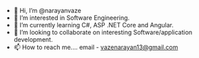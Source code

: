 - 👋 Hi, I’m @narayanvaze
- 👀 I’m interested in Software Engineering.
- 🌱 I’m currently learning C#, ASP .NET Core and Angular.
- 💞️ I’m looking to collaborate on interesting Software/application development.
- 📫 How to reach me.... email - vazenarayan13@gmail.com

<!---
narayanvaze/narayanvaze is a ✨ special ✨ repository because its `README.md` (this file) appears on your GitHub profile.
You can click the Preview link to take a look at your changes.
--->
